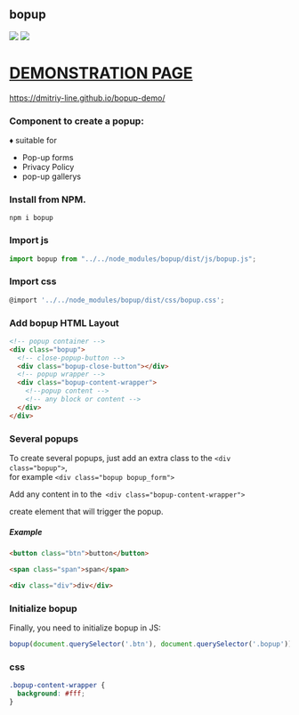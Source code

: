 ## bopup

<img src="https://img.shields.io/badge/bopup-v%200.0.6-brightgreen"> <img src="https://img.shields.io/badge/Dowloads-150-orange">

# <a href=" https://dmitriy-line.github.io/bopup-demo/"> <b style="text-transform:uppercase;">Demonstration Page</b> </a><br>
https://dmitriy-line.github.io/bopup-demo/
### Component to create a popup:

♦ suitable for

- Pop-up forms
- Privacy Policy
- pop-up gallerys

### Install from NPM.

`npm i bopup`

### Import js

```javascript
import bopup from "../../node_modules/bopup/dist/js/bopup.js";
```

### Import css

```javascript
@import '../../node_modules/bopup/dist/css/bopup.css';
```

### Add bopup HTML Layout

```html
<!-- popup container -->
<div class="bopup">
  <!-- close-popup-button -->
  <div class="bopup-close-button"></div>
  <!-- popup wrapper -->
  <div class="bopup-content-wrapper">
    <!--popup content -->
    <!-- any block or content -->
  </div>
</div>
```

### Several popups

To create several popups, just add an extra class to the `<div class="bopup">`, <br> for example `<div class="bopup bopup_form">`

Add any content in to the` <div class="bopup-content-wrapper">`

create element that will trigger the popup.

##### Example

```html
<button class="btn">button</button>
```

```html
<span class="span">span</span>
```

```html
<div class="div">div</div>
```

### Initialize bopup

Finally, you need to initialize bopup in JS:

```javascript
bopup(document.querySelector('.btn'), document.querySelector('.bopup'));
```

### css

```css
.bopup-content-wrapper {
  background: #fff;
}
```
